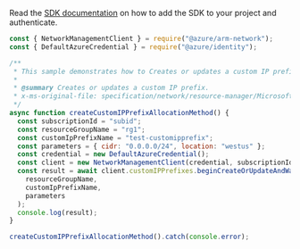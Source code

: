 Read the [SDK documentation](https://github.com/Azure/azure-sdk-for-js/blob/%40azure%2Farm-network_28.0.0/sdk/network/arm-network/README.md) on how to add the SDK to your project and authenticate.

```javascript
const { NetworkManagementClient } = require("@azure/arm-network");
const { DefaultAzureCredential } = require("@azure/identity");

/**
 * This sample demonstrates how to Creates or updates a custom IP prefix.
 *
 * @summary Creates or updates a custom IP prefix.
 * x-ms-original-file: specification/network/resource-manager/Microsoft.Network/stable/2021-08-01/examples/CustomIpPrefixCreateCustomizedValues.json
 */
async function createCustomIPPrefixAllocationMethod() {
  const subscriptionId = "subid";
  const resourceGroupName = "rg1";
  const customIpPrefixName = "test-customipprefix";
  const parameters = { cidr: "0.0.0.0/24", location: "westus" };
  const credential = new DefaultAzureCredential();
  const client = new NetworkManagementClient(credential, subscriptionId);
  const result = await client.customIPPrefixes.beginCreateOrUpdateAndWait(
    resourceGroupName,
    customIpPrefixName,
    parameters
  );
  console.log(result);
}

createCustomIPPrefixAllocationMethod().catch(console.error);
```
